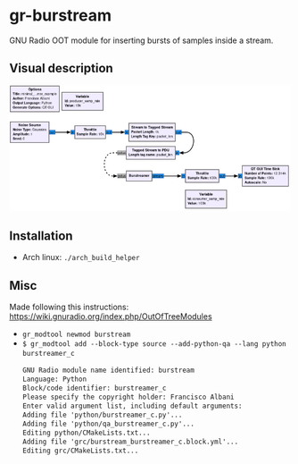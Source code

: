 # gr-burstream

GNU Radio OOT module for inserting bursts of samples inside a stream.

## Visual description

![Example](example.png)

## Installation

* Arch linux: `./arch_build_helper`

## Misc

Made following this instructions: https://wiki.gnuradio.org/index.php/OutOfTreeModules

* `gr_modtool newmod burstream`
* `$ gr_modtool add --block-type source --add-python-qa --lang python burstreamer_c`
    ```
    GNU Radio module name identified: burstream
    Language: Python
    Block/code identifier: burstreamer_c
    Please specify the copyright holder: Francisco Albani
    Enter valid argument list, including default arguments: 
    Adding file 'python/burstreamer_c.py'...
    Adding file 'python/qa_burstreamer_c.py'...
    Editing python/CMakeLists.txt...
    Adding file 'grc/burstream_burstreamer_c.block.yml'...
    Editing grc/CMakeLists.txt...
    ```
